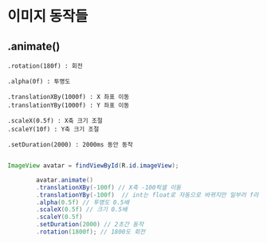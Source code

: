 # 이미지 동작들

## .animate()

    .rotation(180f) : 회전

    .alpha(0f) : 투명도

    .translationXBy(1000f) : X 좌표 이동
    .translationYBy(1000f) : Y 좌표 이동

    .scaleX(0.5f) : X축 크기 조절
    .scaleY(10f) : Y축 크기 조절

    .setDuration(2000) : 2000ms 동안 동작

```java

ImageView avatar = findViewById(R.id.imageView);

        avatar.animate()
        .translationXBy(-100f) // X축 -100픽셀 이동
        .translationYBy(-100f)  // int는 float로 자동으로 바뀌지만 일부러 f라고 명시해준다
        .alpha(0.5f) // 투명도 0.5배
        .scaleX(0.5f) // 크기 0.5배
        .scaleY(0.5f)
        .setDuration(2000) // 2초간 동작
        .rotation(1800f); // 1800도 회전
```